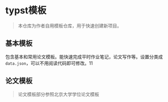 # typst模板
> 本仓库为作者自用模板仓库，用于快速创建新项目。
## 基本模板
包含基本和常用论文模板。能快速完成平时作业笔记，论文写作等。设置分类成`data.json`，可以不用阅读代码即可修改。11

## 论文模板
> 论文模板部分参照北京大学学位论文模板
